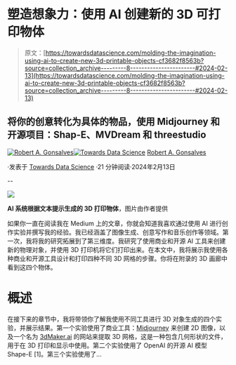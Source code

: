 # 塑造想象力：使用 AI 创建新的 3D 可打印物体

> 原文：[https://towardsdatascience.com/molding-the-imagination-using-ai-to-create-new-3d-printable-objects-cf3682f8563b?source=collection_archive---------8-----------------------#2024-02-13](https://towardsdatascience.com/molding-the-imagination-using-ai-to-create-new-3d-printable-objects-cf3682f8563b?source=collection_archive---------8-----------------------#2024-02-13)

## 将你的创意转化为具体的物品，使用 Midjourney 和开源项目：Shap-E、MVDream 和 threestudio

[](https://robgon.medium.com/?source=post_page---byline--cf3682f8563b--------------------------------)[![Robert A. Gonsalves](../Images/96b4da0f602a1cd9d1e1d2917868cbee.png)](https://robgon.medium.com/?source=post_page---byline--cf3682f8563b--------------------------------)[](https://towardsdatascience.com/?source=post_page---byline--cf3682f8563b--------------------------------)[![Towards Data Science](../Images/a6ff2676ffcc0c7aad8aaf1d79379785.png)](https://towardsdatascience.com/?source=post_page---byline--cf3682f8563b--------------------------------) [Robert A. Gonsalves](https://robgon.medium.com/?source=post_page---byline--cf3682f8563b--------------------------------)

·发表于 [Towards Data Science](https://towardsdatascience.com/?source=post_page---byline--cf3682f8563b--------------------------------) ·21 分钟阅读·2024年2月13日

--

![](../Images/2caf9a013805f0440a8433cbcf189c76.png)

**AI 系统根据文本提示生成的 3D 打印物体**，图片由作者提供

如果你一直在阅读我在 Medium 上的文章，你就会知道我喜欢通过使用 AI 进行创作实验并撰写我的经验。我已经涵盖了图像生成、创意写作和音乐创作等领域。第一次，我将我的研究拓展到了第三维度。我研究了使用商业和开源 AI 工具来创建新的物理对象，并使用 3D 打印机将它们打印出来。在本文中，我将展示我使用各种商业和开源工具设计和打印四种不同 3D 网格的步骤。你将在附录的 3D 画廊中看到这四个物体。

# 概述

在接下来的章节中，我将带领你了解我使用不同工具进行 3D 对象生成的四个实验，并展示结果。第一个实验使用了商业工具：[Midjourney](https://www.midjourney.com/) 来创建 2D 图像，以及一个名为 [3dMaker.ai](https://3dmaker.ai/) 的网站来提取 3D 网格，这是一种包含几何形状的文件，用于在 3D 打印和显示中使用。第二个实验使用了 OpenAI 的开源 AI 模型 Shape-E [1]。第三个实验使用了…
